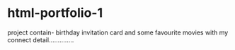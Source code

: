 # html-portfolio-1
project contain- birthday invitation card and some favourite movies with my connect detail..............
